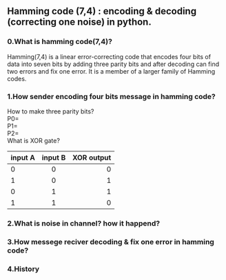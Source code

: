 ## Hamming code (7,4) : encoding & decoding (correcting one noise) in python.
### 0.What is hamming code(7,4)?
 Hamming(7,4) is a linear error-correcting code that encodes four bits of data into seven bits by adding three parity bits and after decoding can find two errors and fix one error. It is a member of a larger family of Hamming codes.
 ### 1.How sender encoding four bits message in hamming code?
 How to make three parity bits?\
 P0=\
 P1=\
 P2= \
 What is XOR gate?
 
| input A| input B  | XOR output  |
| ---|:--:| -:|
| 0  | 0 | 0 |
| 1  | 0  | 1 |
| 0  | 1 | 1 |
| 1  | 1  | 0 |
 ### 2.What is noise in channel? how it happend?
 ### 3.How messege reciver decoding & fix one error in hamming code?
 ### 4.History

